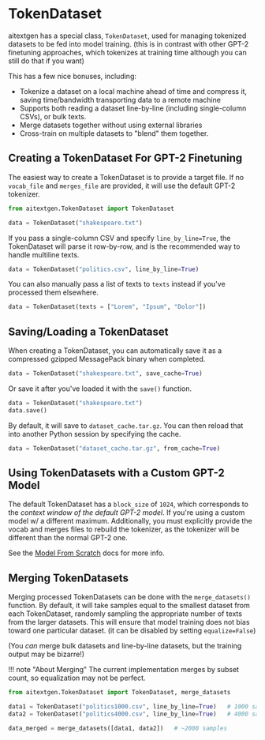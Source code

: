 # TokenDataset

aitextgen has a special class, `TokenDataset`, used for managing tokenized datasets to be fed into model training. (this is in contrast with other GPT-2 finetuning approaches, which tokenizes at training time although you can still do that if you want)

This has a few nice bonuses, including:

- Tokenize a dataset on a local machine ahead of time and compress it, saving time/bandwidth transporting data to a remote machine
- Supports both reading a dataset line-by-line (including single-column CSVs), or bulk texts.
- Merge datasets together without using external libraries
- Cross-train on multiple datasets to "blend" them together.

## Creating a TokenDataset For GPT-2 Finetuning

The easiest way to create a TokenDataset is to provide a target file. If no `vocab_file` and `merges_file` are provided, it will use the default GPT-2 tokenizer.

```python
from aitextgen.TokenDataset import TokenDataset

data = TokenDataset("shakespeare.txt")
```

If you pass a single-column CSV and specify `line_by_line=True`, the TokenDataset will parse it row-by-row, and is the recommended way to handle multiline texts.

```python
data = TokenDataset("politics.csv", line_by_line=True)
```

You can also manually pass a list of texts to `texts` instead if you've processed them elsewhere.

```python
data = TokenDataset(texts = ["Lorem", "Ipsum", "Dolor"])
```

## Saving/Loading a TokenDataset

When creating a TokenDataset, you can automatically save it as a compressed gzipped MessagePack binary when completed.

```python
data = TokenDataset("shakespeare.txt", save_cache=True)
```

Or save it after you've loaded it with the `save()` function.

```python
data = TokenDataset("shakespeare.txt")
data.save()
```

By default, it will save to `dataset_cache.tar.gz`. You can then reload that into another Python session by specifying the cache.

```python
data = TokenDataset("dataset_cache.tar.gz", from_cache=True)
```

## Using TokenDatasets with a Custom GPT-2 Model

The default TokenDataset has a `block_size` of `1024`, which corresponds to the _context window of the default GPT-2 model_. If you're using a custom model w/ a different maximum. Additionally, you must explicitly provide the vocab and merges files to rebuild the tokenizer, as the tokenizer will be different than the normal GPT-2 one.

See the [Model From Scratch](tutorials/model-from-scratch.md) docs for more info.

## Merging TokenDatasets

Merging processed TokenDatasets can be done with the `merge_datasets()` function. By default, it will take samples equal to the smallest dataset from each TokenDataset, randomly sampling the appropriate number of texts from the larger datasets. This will ensure that model training does not bias toward one particular dataset. (it can be disabled by setting `equalize=False`)

(You _can_ merge bulk datasets and line-by-line datasets, but the training output may be bizarre!)

<!--prettier-ignore-->
!!! note "About Merging"
    The current implementation merges by subset count, so equalization may not be perfect.

```python
from aitextgen.TokenDataset import TokenDataset, merge_datasets

data1 = TokenDataset("politics1000.csv", line_by_line=True)   # 1000 samples
data2 = TokenDataset("politics4000.csv", line_by_line=True)   # 4000 samples

data_merged = merge_datasets([data1, data2])   # ~2000 samples
```
